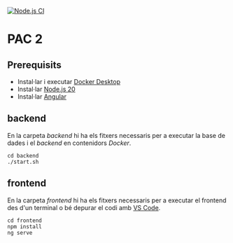 [![Node.js CI](https://github.com/rbuj-UOC/M4.256-PAC2/actions/workflows/node.js.yml/badge.svg)](https://github.com/rbuj-UOC/M4.256-PAC2/actions/workflows/node.js.yml)
# PAC 2

## Prerequisits
- Instal·lar i executar [Docker Desktop](https://www.docker.com/products/docker-desktop/)
- Instal·lar [Node.js 20](https://nodejs.org/en/download/package-manager/current)
- Instal·lar [Angular](https://angular.dev/tools/cli/setup-local)

## backend
En la carpeta *backend* hi ha els fitxers necessaris per a executar la base de dades i el *backend* en contenidors *Docker*.
```
cd backend
./start.sh
```

## frontend
En la carpeta *frontend* hi ha els fitxers necessaris per a executar el frontend des d'un terminal o bé depurar el codi amb [VS Code](https://code.visualstudio.com/).
```
cd frontend
npm install
ng serve
```
